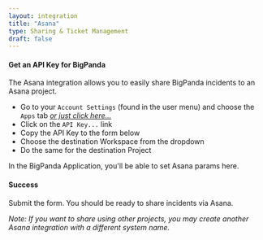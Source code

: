 ```yaml
---
layout: integration
title: "Asana"
type: Sharing & Ticket Management
draft: false
---
```


#### Get an API Key for BigPanda
The Asana integration allows you to easily share BigPanda incidents to an Asana project.

* Go to your `Account Settings` (found in the user menu) and choose the `Apps` tab *[or just click here...](http://app.asana.com/-/account_api)*
* Click on the `API Key...` link
* Copy the API Key to the form below
* Choose the destination Workspace from the dropdown
* Do the same for the destination Project

<!-- app-only-start -->

<!-- include 'integrations/asana/asana' -->

<!-- app-only-end -->

<!-- docs-only-start -->

In the BigPanda Application, you'll be able to set Asana params here.

<!-- docs-only-end -->

<!-- section-separator -->
#### Success
Submit the form. You should be ready to share incidents via Asana.

*Note: If you want to share using other projects, you may create another Asana integration with a different system name.*
